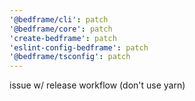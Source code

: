 ```yaml
---
'@bedframe/cli': patch
'@bedframe/core': patch
'create-bedframe': patch
'eslint-config-bedframe': patch
'@bedframe/tsconfig': patch
---
```


issue w/ release workflow (don't use yarn)
